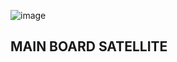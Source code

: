 ![image](https://github.com/user-attachments/assets/1674c9f8-b8b4-4651-be57-1c6f04ab11cd)

## MAIN BOARD SATELLITE


